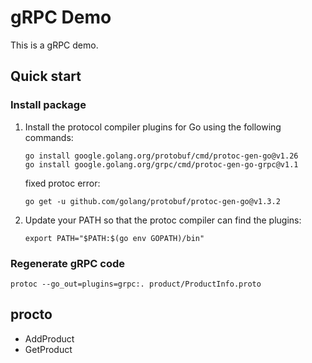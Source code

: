 # gRPC Demo

This is a gRPC demo.

## Quick start

### Install package

1. Install the protocol compiler plugins for Go using the following commands:

    ``` shell
    go install google.golang.org/protobuf/cmd/protoc-gen-go@v1.26
    go install google.golang.org/grpc/cmd/protoc-gen-go-grpc@v1.1
    ```

    fixed protoc error:

    ``` shell
    go get -u github.com/golang/protobuf/protoc-gen-go@v1.3.2
    ```

2. Update your PATH so that the protoc compiler can find the plugins:

    ``` shell
    export PATH="$PATH:$(go env GOPATH)/bin"
    ```

### Regenerate gRPC code

``` shell
protoc --go_out=plugins=grpc:. product/ProductInfo.proto
```

## procto

- AddProduct
- GetProduct
